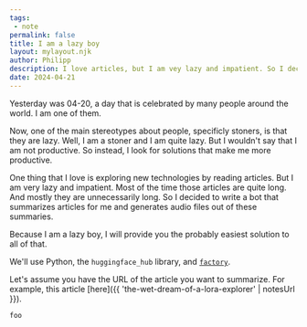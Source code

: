 ```yaml
---
tags:
 - note
permalink: false
title: I am a lazy boy
layout: mylayout.njk
author: Philipp
description: I love articles, but I am vey lazy and impatient. So I decided to write a bot that summarizes articles for me and generates audio files out of these summaries.
date: 2024-04-21
---
```


Yesterday was 04-20, a day that is celebrated by many people around the world. I am one of them.

Now, one of the main stereotypes about people, specificly stoners, is that they are lazy.
Well, I am a stoner and I am quite lazy. But I wouldn't say that I am not productive.
So instead, I look for solutions that make me more productive.


One thing that I love is exploring new technologies by reading articles. But I am very lazy and impatient. 
Most of the time those articles are quite long. 
And mostly they are unnecessarily long.
So I decided to write a bot that summarizes articles for me and generates audio files out of these summaries.

Because I am a lazy boy, I will provide you the probably easiest solution to all of that.

We'll use Python, the `huggingface_hub` library, and [`factory`](https://github.com/philipp-zettl/factory).

Let's assume you have the URL of the article you want to summarize. For example, this article [here]({{ 'the-wet-dream-of-a-lora-explorer' | notesUrl }}).

```python
foo
```
